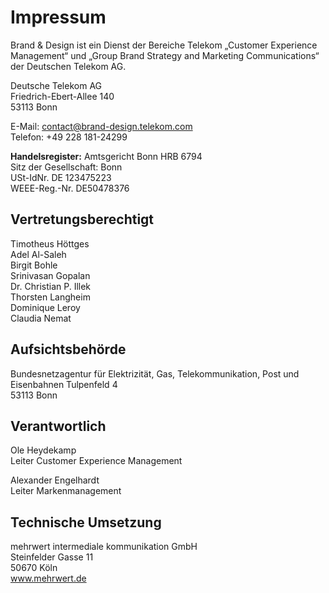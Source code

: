 # Impressum

Brand & Design ist ein Dienst der Bereiche Telekom „Customer Experience Management“ und „Group Brand Strategy and Marketing Communications“ der Deutschen Telekom AG.

Deutsche Telekom AG<br>
Friedrich-Ebert-Allee 140<br>
53113 Bonn

E-Mail: [contact@brand-design.telekom.com](mailto:contact@brand-design.telekom.com)<br>
Telefon: +49 228 181-24299

**Handelsregister:**
Amtsgericht Bonn HRB 6794<br>
Sitz der Gesellschaft: Bonn<br>
USt-IdNr. DE 123475223<br>
WEEE-Reg.-Nr. DE50478376<br>

## Vertretungsberechtigt

Timotheus Höttges<br>
Adel Al-Saleh<br>
Birgit Bohle<br>
Srinivasan Gopalan<br>
Dr. Christian P. Illek<br>
Thorsten Langheim<br>
Dominique Leroy<br>
Claudia Nemat<br>

## Aufsichtsbehörde

Bundesnetzagentur für Elektrizität, Gas, Telekommunikation, Post und Eisenbahnen
Tulpenfeld 4<br>
53113 Bonn

## Verantwortlich

Ole Heydekamp<br>
Leiter Customer Experience Management<br>

Alexander Engelhardt<br>
Leiter Markenmanagement

## Technische Umsetzung

mehrwert intermediale kommunikation GmbH<br>
Steinfelder Gasse 11<br>
50670 Köln<br>
www.mehrwert.de
